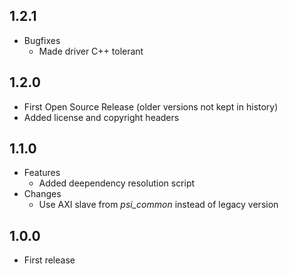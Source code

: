 ## 1.2.1
* Bugfixes
  * Made driver C++ tolerant

## 1.2.0
* First Open Source Release (older versions not kept in history)
* Added license and copyright headers

## 1.1.0
* Features
  * Added deependency resolution script
* Changes
  * Use AXI slave from *psi\_common* instead of legacy version

## 1.0.0
* First release
